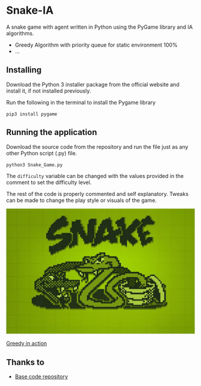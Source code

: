 # Snake-IA
A snake game with agent written in Python using the PyGame library and IA algorithms.

* Greedy Algorithm with priority queue for static environment 100%
* ...  


## Installing
Download the Python 3 installer package from the official website and install it, if not installed previously.

Run the following in the terminal to install the Pygame library
```
pip3 install pygame
```

## Running the application
Download the source code from the repository and run the file just as any other Python script (.py) file.
```
python3 Snake_Game.py
```

The `difficulty` variable can be changed with the values provided in the comment to set the difficulty level.

The rest of the code is properly commented and self explanatory. Tweaks can be made to change the play style or visuals of the game.


![Menu Background](imgs/snake_bg.png)

[Greedy in action](https://www.youtube.com/watch?v=Wb_aUWTxIuA)


## Thanks to

* [Base code repository](python-game-development-creating-a-snake-game-from-scratch/learn/v4/overview)
